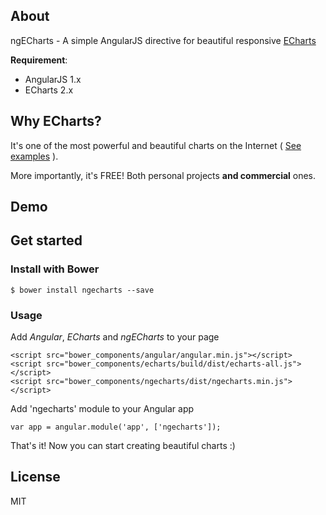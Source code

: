 
## About

ngECharts - A simple AngularJS directive for beautiful responsive [ECharts](http://echarts.baidu.com/doc/example-en.html)

**Requirement**:

* AngularJS 1.x
* ECharts 2.x

## Why ECharts?
It's one of the most powerful and beautiful charts on the Internet ( [See examples](http://echarts.baidu.com/doc/example-en.html) ). 

More importantly, it's FREE! Both personal projects **and commercial** ones.


## Demo



## Get started

### Install with Bower

```
$ bower install ngecharts --save
```

### Usage

Add *Angular*, *ECharts* and *ngECharts* to your page

```
<script src="bower_components/angular/angular.min.js"></script>
<script src="bower_components/echarts/build/dist/echarts-all.js"></script>
<script src="bower_components/ngecharts/dist/ngecharts.min.js"></script>
```

Add 'ngecharts' module to your Angular app

```
var app = angular.module('app', ['ngecharts']);
```

That's it! Now you can start creating beautiful charts :)

## License

MIT
